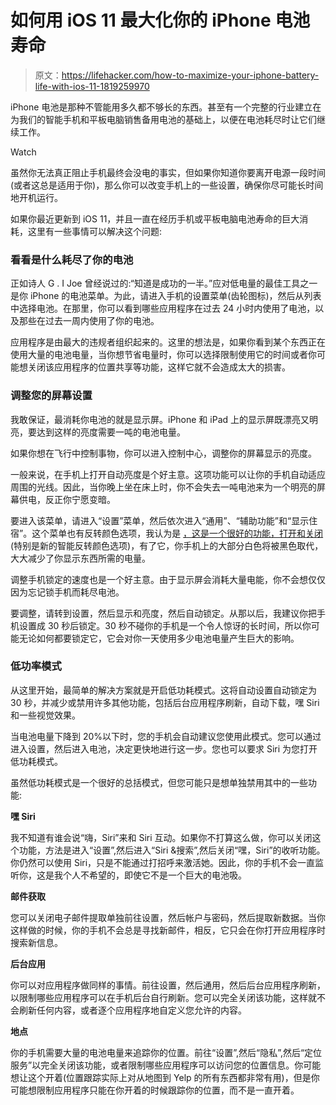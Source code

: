 # 如何用 iOS 11 最大化你的 iPhone 电池寿命

> 原文：<https://lifehacker.com/how-to-maximize-your-iphone-battery-life-with-ios-11-1819259970>

iPhone 电池是那种不管能用多久都不够长的东西。甚至有一个完整的行业建立在为我们的智能手机和平板电脑销售备用电池的基础上，以便在电池耗尽时让它们继续工作。

Watch

虽然你无法真正阻止手机最终会没电的事实，但如果你知道你要离开电源一段时间(或者这总是适用于你)，那么你可以改变手机上的一些设置，确保你尽可能长时间地开机运行。

如果你最近更新到 iOS 11，并且一直在经历手机或平板电脑电池寿命的巨大消耗，这里有一些事情可以解决这个问题:

### 看看是什么耗尽了你的电池

正如诗人 G . I Joe 曾经说过的:“知道是成功的一半。”应对低电量的最佳工具之一是你 iPhone 的电池菜单。为此，请进入手机的设置菜单(齿轮图标)，然后从列表中选择电池。在那里，你可以看到哪些应用程序在过去 24 小时内使用了电池，以及那些在过去一周内使用了你的电池。

应用程序是由最大的违规者组织起来的。这里的想法是，如果你看到某个东西正在使用大量的电池电量，当你想节省电量时，你可以选择限制使用它的时间或者你可能想关闭该应用程序的位置共享等功能，这样它就不会造成太大的损害。

### 调整您的屏幕设置

我敢保证，最消耗你电池的就是显示屏。iPhone 和 iPad 上的显示屏既漂亮又明亮，要达到这样的亮度需要一吨的电池电量。

如果你想在飞行中控制事物，你可以进入控制中心，调整你的屏幕显示的亮度。

一般来说，在手机上打开自动亮度是个好主意。这项功能可以让你的手机自动适应周围的光线。因此，当你晚上坐在床上时，你不会失去一吨电池来为一个明亮的屏幕供电，反正你宁愿变暗。

要进入该菜单，请进入“设置”菜单，然后依次进入“通用”、“辅助功能”和“显示住宿”。这个菜单也有反转颜色选项，我认为是 [，这是一个很好的功能，打开和关闭](https://lifehacker.com/how-to-activate-night-shift-and-apples-secret-invert-1818590859) (特别是新的智能反转颜色选项)，有了它，你手机上的大部分白色将被黑色取代，大大减少了你显示东西所需的电量。

调整手机锁定的速度也是一个好主意。由于显示屏会消耗大量电能，你不会想仅仅因为忘记锁手机而耗尽电池。

要调整，请转到设置，然后显示和亮度，然后自动锁定。从那以后，我建议你把手机设置成 30 秒后锁定。30 秒不碰你的手机是一个令人惊讶的长时间，所以你可能无论如何都要锁定它，它会对你一天使用多少电池电量产生巨大的影响。

### 低功率模式

从这里开始，最简单的解决方案就是开启低功耗模式。这将自动设置自动锁定为 30 秒，并减少或禁用许多其他功能，包括后台应用程序刷新，自动下载，嘿 Siri 和一些视觉效果。

当电池电量下降到 20%以下时，您的手机会自动建议您使用此模式。您可以通过进入设置，然后进入电池，决定更快地进行这一步。您也可以要求 Siri 为您打开低功耗模式。

虽然低功耗模式是一个很好的总括模式，但您可能只是想单独禁用其中的一些功能:

**嘿 Siri**

我不知道有谁会说“嗨，Siri”来和 Siri 互动。如果你不打算这么做，你可以关闭这个功能，方法是进入“设置”,然后进入“Siri &搜索”,然后关闭“嘿，Siri”的收听功能。你仍然可以使用 Siri，只是不能通过打招呼来激活她。因此，你的手机不会一直监听你，这是我个人不希望的，即使它不是一个巨大的电池吸。

**邮件获取**

您可以关闭电子邮件提取单独前往设置，然后帐户与密码，然后提取新数据。当你这样做的时候，你的手机不会总是寻找新邮件，相反，它只会在你打开应用程序时搜索新信息。

**后台应用**

你可以对应用程序做同样的事情。前往设置，然后通用，然后后台应用程序刷新，以限制哪些应用程序可以在手机后台自行刷新。您可以完全关闭该功能，这样就不会刷新任何内容，或者逐个应用程序地自定义您允许的内容。

**地点**

你的手机需要大量的电池电量来追踪你的位置。前往“设置”,然后“隐私”,然后“定位服务”以完全关闭该功能，或者限制哪些应用程序可以访问您的位置信息。你可能想让这个开着(位置跟踪实际上对从地图到 Yelp 的所有东西都非常有用)，但是你可能想限制应用程序只能在你开着的时候跟踪你的位置，而不是一直开着。